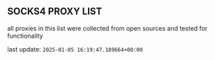 ## SOCKS4 PROXY LIST

all proxies in this list were collected from open sources and tested for functionality

last update: `2025-01-05 16:19:47.189664+00:00`